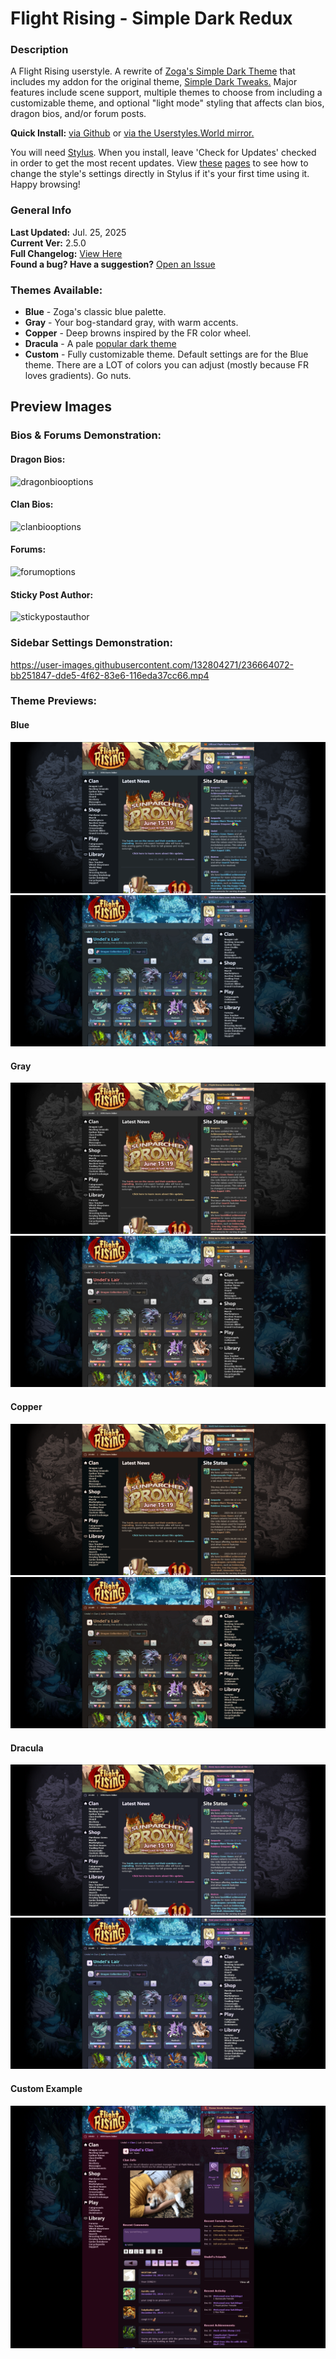 # Flight Rising - Simple Dark Redux
### Description
A Flight Rising userstyle. A rewrite of [Zoga's Simple Dark Theme](https://userstyles.org/styles/150521/simple-dark-theme-for-flight-rising) that includes my addon for the original theme, [Simple Dark Tweaks.](https://userstyles.org/styles/200085/simple-dark-tweaks-for-flight-rising) Major features include scene support, multiple themes to choose from including a customizable theme, and optional "light mode" styling that affects clan bios, dragon bios, and/or forum posts.

**Quick Install:** [via Github](https://github.com/dragonjpg/simple-dark-redux/raw/main/simple-dark-redux.user.css) or [via the Userstyles.World mirror.](https://userstyles.world/api/style/9725.user.css)

You will need [Stylus](https://github.com/openstyles/stylus#readme). When you install, leave 'Check for Updates' checked in order to get the most recent updates. View [these](https://github.com/openstyles/stylus/wiki/Usercss#how-do-i-customize-usercss) [pages](https://github.com/openstyles/stylus/wiki/Popup#interface) to see how to change the style's settings directly in Stylus if it's your first time using it. Happy browsing!

### General Info
**Last Updated:** Jul. 25, 2025\
**Current Ver:** 2.5.0\
**Full Changelog:** [View Here](https://github.com/dragonjpg/simple-dark-redux/pulls?q=is%3Apr+is%3Aclosed)\
**Found a bug? Have a suggestion?** [Open an Issue](https://github.com/dragonjpg/simple-dark-redux/issues)

### Themes Available:
- **Blue** - Zoga's classic blue palette.
- **Gray** - Your bog-standard gray, with warm accents.
- **Copper** - Deep browns inspired by the FR color wheel.
- **Dracula** - A pale [popular dark theme](https://github.com/dracula/dracula-theme)
- **Custom** - Fully customizable theme. Default settings are for the Blue theme. There are a LOT of colors you can adjust (mostly because FR loves gradients). Go nuts.

## Preview Images

### **Bios & Forums Demonstration:**

#### Dragon Bios:
![dragonbiooptions](https://github.com/user-attachments/assets/9701670d-81e3-49bf-84b0-1bce7a74ce36)

#### Clan Bios:
![clanbiooptions](https://github.com/user-attachments/assets/9ef41fad-9060-4d4e-a53c-e439e3e29b78)

#### Forums:
![forumoptions](https://github.com/user-attachments/assets/a948357e-1870-4899-a29d-5f6db99ee03e)

#### Sticky Post Author:
![stickypostauthor](https://github.com/user-attachments/assets/adda8801-d93c-4352-90c2-b2142275f2d1)


### **Sidebar Settings Demonstration:**

https://user-images.githubusercontent.com/132804271/236664072-bb251847-dde5-4f62-83e6-116eda37cc66.mp4

### **Theme Previews:**
#### Blue
![Screenshot of the home page in the default Blue theme.](https://raw.githubusercontent.com/dragonjpg/simple-dark-redux/main/images/blue1.png)\
![Screenshot of the Lair page in the default Blue theme.](https://raw.githubusercontent.com/dragonjpg/simple-dark-redux/main/images/blue2.png)

#### Gray
![Screenshot of the home page in the Gray theme.](https://raw.githubusercontent.com/dragonjpg/simple-dark-redux/main/images/gray1.png)\
![Screenshot of the Lair page in the Gray theme.](https://raw.githubusercontent.com/dragonjpg/simple-dark-redux/main/images/gray2.png)

#### Copper
![Screenshot of the home page in the Copper theme.](https://raw.githubusercontent.com/dragonjpg/simple-dark-redux/main/images/copper1.png)\
![Screenshot of the Lair page in the Copper theme.](https://raw.githubusercontent.com/dragonjpg/simple-dark-redux/main/images/copper2.png)

#### Dracula
![Screenshot of the home page in the Dracula theme.](https://raw.githubusercontent.com/dragonjpg/simple-dark-redux/main/images/dracula1.png)\
![Screenshot of the Lair page in the Dracula theme.](https://raw.githubusercontent.com/dragonjpg/simple-dark-redux/main/images/dracula2.png)

#### Custom Example
![Screenshot of a custom theme I threw together.](https://raw.githubusercontent.com/dragonjpg/simple-dark-redux/main/images/custom.png)

